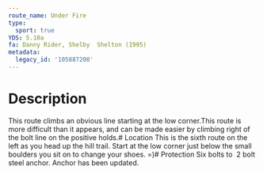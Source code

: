 ```yaml
---
route_name: Under Fire
type:
  sport: true
YDS: 5.10a
fa: Danny Rider, Shelby  Shelton (1995)
metadata:
  legacy_id: '105887208'
---
```

# Description
This route climbs an obvious line starting at the low corner.This route is more difficult than it appears, and can be made easier by climbing right of the bolt line on the positive holds.# Location
This is the sixth route on the left as you head up the hill trail. Start at the low corner just below the small boulders you sit on to change your shoes.  =)# Protection
Six bolts to  2 bolt steel anchor.   Anchor has been updated.